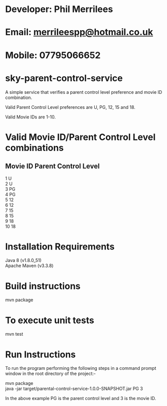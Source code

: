 # Developer: Phil Merrilees  
# Email: merrileespp@hotmail.co.uk  
# Mobile: 07795066652  

# sky-parent-control-service
A simple service that verifies a parent control level preference and movie ID combination. 

Valid Parent Control Level preferences are U, PG, 12, 15 and 18.

Valid Movie IDs are 1-10.

# Valid Movie ID/Parent Control Level combinations

Movie ID  Parent Control Level  
------------------------------  
1          U  
2          U  
3          PG  
4  		     PG  
5          12  
6          12  
7          15  
8          15  
9          18  
10         18   

# Installation Requirements
Java 8 (v1.8.0_51)  
Apache Maven (v3.3.8)

# Build instructions
mvn package

# To execute unit tests
mvn test

# Run Instructions
To run the program performing the following steps in a command prompt window in the root directory of the project:-

mvn package  
java -jar target/parental-control-service-1.0.0-SNAPSHOT.jar PG 3

In the above example PG is the parent control level and 3 is the movie ID.
